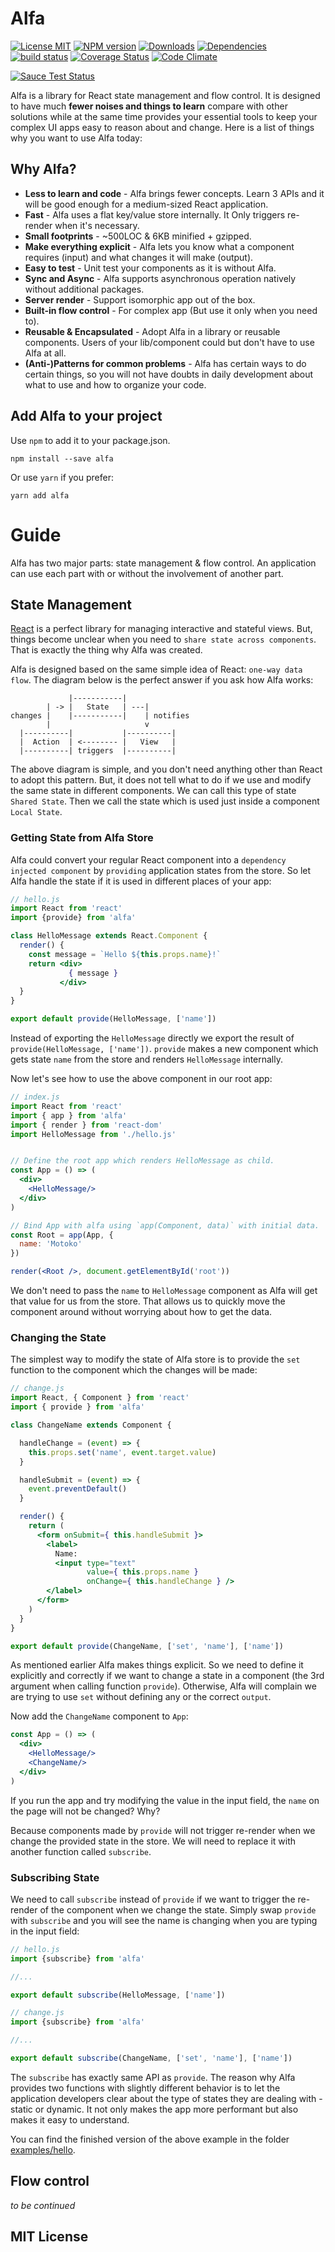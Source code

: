 # Alfa

[![License MIT][license-img]][license-url]
[![NPM version][npm-img]][npm-url]
[![Downloads][down-img]][npm-url]
[![Dependencies][dep-image]][dep-url]
[![build status][travis-img]][travis-url]
[![Coverage Status][coverage-img]][coverage-url]
[![Code Climate][climate-img]][climate-url]

[![Sauce Test Status](https://saucelabs.com/browser-matrix/alfajs.svg)](https://saucelabs.com/u/alfajs)

Alfa is a library for React state management and flow control.  It is designed to have much **fewer noises and things to learn** compare with other solutions while at the same time provides your essential tools to keep your complex UI apps easy to reason about and change.  Here is a list of things why you want to use Alfa today:


## Why Alfa?

- **Less to learn and code** - Alfa brings fewer concepts. Learn 3 APIs and it will be good enough for a medium-sized React application.
- **Fast** - Alfa uses a flat key/value store internally. It Only triggers re-render when it's necessary.
- **Small footprints** - ~500LOC & 6KB minified + gzipped.
- **Make everything explicit** - Alfa lets you know what a component requires (input) and what changes it will make (output).
- **Easy to test** - Unit test your components as it is without Alfa. 
- **Sync and Async** - Alfa supports asynchronous operation natively without additional packages.
- **Server render** - Support isomorphic app out of the box.
- **Built-in flow control** - For complex app (But use it only when you need to).
- **Reusable & Encapsulated** - Adopt Alfa in a library or reusable components.  Users of your lib/component could but don't have to use Alfa at all.
- **(Anti-)Patterns for common problems** - Alfa has certain ways to do certain things, so you will not have doubts in daily development about what to use and how to organize your code.


## Add Alfa to your project

Use `npm` to add it to your package.json.

```
npm install --save alfa
```

Or use `yarn` if you prefer:

```
yarn add alfa
```

# Guide
Alfa has two major parts: state management & flow control. An application can use each part with or without the involvement of another part.


## State Management
[React](https://facebook.github.io/react/) is a perfect library for managing interactive and stateful views. But, things become unclear when you need to `share state across components`. That is exactly the thing why Alfa was created.

Alfa is designed based on the same simple idea of React: `one-way data flow`. The diagram below is the perfect answer if you ask how Alfa works:

```
             |-----------|
        | -> |   State   | ---|
changes |    |-----------|    | notifies
        |                     v
  |----------|           |----------|
  |  Action  | <-------- |   View   |
  |----------| triggers  |----------|
```

The above diagram is simple, and you don't need anything other than React to adopt this pattern. But, it does not tell what to do if we use and modify the same state in different components.  We can call this type of state `Shared State`.  Then we call the state which is used just inside a component `Local State`.

### Getting State from Alfa Store
Alfa could convert your regular React component into a `dependency injected component` by `providing` application states from the store.  So let Alfa handle the state if it is used in different places of your app:

```jsx
// hello.js
import React from 'react'
import {provide} from 'alfa'

class HelloMessage extends React.Component {
  render() {
    const message = `Hello ${this.props.name}!`
    return <div>
             { message }
           </div>
  }
}

export default provide(HelloMessage, ['name'])
```

Instead of exporting the `HelloMessage` directly we export the result of `provide(HelloMessage, ['name'])`.  `provide` makes a new component which gets state `name` from the store and renders `HelloMessage` internally.

Now let's see how to use the above component in our root app:

```jsx
// index.js
import React from 'react'
import { app } from 'alfa'
import { render } from 'react-dom'
import HelloMessage from './hello.js'


// Define the root app which renders HelloMessage as child.
const App = () => (
  <div>
    <HelloMessage/>
  </div>
)

// Bind App with alfa using `app(Component, data)` with initial data.
const Root = app(App, {
  name: 'Motoko'
})

render(<Root />, document.getElementById('root'))
```

We don't need to pass the `name` to `HelloMessage` component as Alfa will get that value for us from the store.  That allows us to quickly move the component around without worrying about how to get the data.


### Changing the State
The simplest way to modify the state of Alfa store is to provide the `set` function to the component which the changes will be made:

```jsx
// change.js
import React, { Component } from 'react'
import { provide } from 'alfa'

class ChangeName extends Component {

  handleChange = (event) => {
    this.props.set('name', event.target.value)
  }

  handleSubmit = (event) => {
    event.preventDefault()
  }

  render() {
    return (
      <form onSubmit={ this.handleSubmit }>
        <label>
          Name:
          <input type="text"
                 value={ this.props.name }
                 onChange={ this.handleChange } />
        </label>
      </form>
    )
  }
}

export default provide(ChangeName, ['set', 'name'], ['name'])
```
As mentioned earlier Alfa makes things explicit.  So we need to define it explicitly and correctly if we want to change a state in a component (the 3rd argument when calling function `provide`).  Otherwise, Alfa will complain we are trying to use `set` without defining any or the correct `output`.


Now add the `ChangeName` component to `App`:

```jsx
const App = () => (
  <div>
    <HelloMessage/>
    <ChangeName/>
  </div>
)
```

If you run the app and try modifying the value in the input field, the `name` on the page will not be changed?  Why?

Because components made by `provide` will not trigger re-render when we change the provided state in the store.  We will need to replace it with another function called `subscribe`.

### Subscribing State
We need to call `subscribe` instead of `provide` if we want to trigger the re-render of the component when we change the state. Simply swap `provide` with `subscribe` and you will see the name is changing when you are typing in the input field:

```jsx
// hello.js
import {subscribe} from 'alfa'

//...

export default subscribe(HelloMessage, ['name'])
```

```jsx
// change.js
import {subscribe} from 'alfa'

//...

export default subscribe(ChangeName, ['set', 'name'], ['name'])
```

The `subscribe` has exactly same API as `provide`. The reason why Alfa provides two functions with slightly different behavior is to let the application developers clear about the type of states they are dealing with - static or dynamic. It not only makes the app more performant but also makes it easy to understand.

You can find the finished version of the above example in the folder [examples/hello](https://github.com/lsm/alfa/tree/master/examples/hello).

## Flow control

*to be continued*


## MIT License

[dep-url]: https://david-dm.org/lsm/alfa
[dep-image]: https://david-dm.org/lsm/alfa.svg
[dev-url]: https://david-dm.org/lsm/alfa?type=dev
[dev-image]: https://david-dm.org/lsm/alfa/dev-status.svg
[license-img]: https://img.shields.io/npm/l/alfa.svg
[license-url]: http://opensource.org/licenses/MIT
[npm-img]: https://badge.fury.io/js/alfa.svg
[down-img]: https://img.shields.io/npm/dm/alfa.svg
[npm-url]: https://npmjs.org/package/alfa
[travis-img]: https://travis-ci.org/lsm/alfa.svg?branch=master
[travis-url]: http://travis-ci.org/lsm/alfa
[coverage-img]: https://coveralls.io/repos/lsm/alfa/badge.svg?branch=master&service=github
[coverage-url]: https://coveralls.io/github/lsm/alfa?branch=master
[climate-img]: https://codeclimate.com/github/lsm/alfa/badges/gpa.svg
[climate-url]: https://codeclimate.com/github/lsm/alfa
